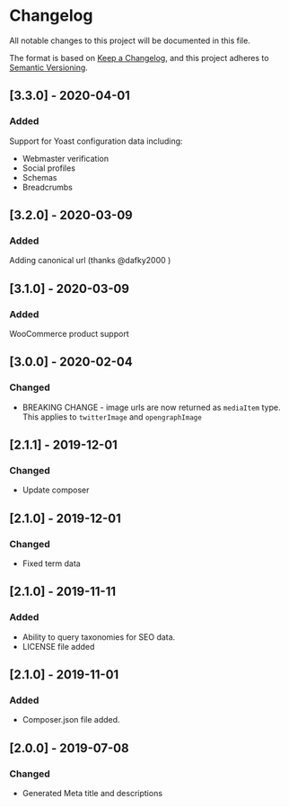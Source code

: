 # Changelog

All notable changes to this project will be documented in this file.

The format is based on [Keep a Changelog](https://keepachangelog.com/en/1.0.0/),
and this project adheres to [Semantic Versioning](https://semver.org/spec/v2.0.0.html).

## [3.3.0] - 2020-04-01

### Added

Support for Yoast configuration data including:

- Webmaster verification
- Social profiles
- Schemas
- Breadcrumbs

## [3.2.0] - 2020-03-09

### Added

Adding canonical url (thanks @dafky2000 )

## [3.1.0] - 2020-03-09

### Added

WooCommerce product support

## [3.0.0] - 2020-02-04

### Changed

- BREAKING CHANGE - image urls are now returned as `mediaItem` type.
  This applies to `twitterImage` and `opengraphImage`

## [2.1.1] - 2019-12-01

### Changed

- Update composer

## [2.1.0] - 2019-12-01

### Changed

- Fixed term data

## [2.1.0] - 2019-11-11

### Added

- Ability to query taxonomies for SEO data.
- LICENSE file added

## [2.1.0] - 2019-11-01

### Added

- Composer.json file added.

## [2.0.0] - 2019-07-08

### Changed

- Generated Meta title and descriptions
